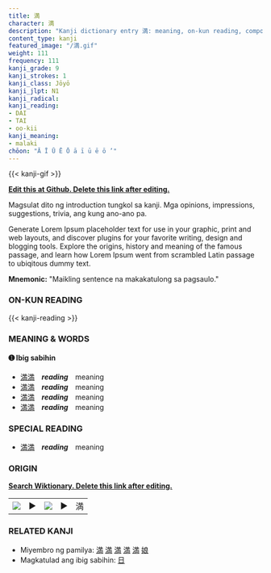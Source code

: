 ```yaml
---
title: 満
character: 満
description: "Kanji dictionary entry 満: meaning, on-kun reading, compounds, origin, related kanji"
content_type: kanji
featured_image: "/満.gif"
weight: 111
frequency: 111
kanji_grade: 9
kanji_strokes: 1
kanji_class: Jōyō
kanji_jlpt: N1
kanji_radical: 
kanji_reading: 
- DAI
- TAI
- oo-kii
kanji_meaning:
- malaki
chōon: "Ā Ī Ū Ē Ō ā ī ū ē ō ’"
---
```

[//]: # (Don't edit the line below. Kanji animated GIF code is automatically generated.)
{{< kanji-gif >}}

[//]: # (Edit below this line.)

**[Edit this at Github. Delete this link after editing.](https://github.com/tim0g/tim/tree/main/content/kanji/満/index.md)**

Magsulat dito ng introduction tungkol sa kanji. Mga opinions, impressions, suggestions, trivia, ang kung ano-ano pa.

Generate Lorem Ipsum placeholder text for use in your graphic, print and web layouts, and discover plugins for your favorite writing, design and blogging tools. Explore the origins, history and meaning of the famous passage, and learn how Lorem Ipsum went from scrambled Latin passage to ubiqitous dummy text.
 
**Mnemonic:** "Maikling sentence na makakatulong sa pagsaulo."

### ON-KUN READING

[//]: # (Don't edit the line below. ON-KUN READING code is automatically generated.)
{{< kanji-reading >}}

### MEANING & WORDS

#### ➊ **Ibig sabihin**
  - [満](../満)[満](../満)　***reading***　meaning
  - [満](../満)[満](../満)　***reading***　meaning
  - [満](../満)[満](../満)　***reading***　meaning
  - [満](../満)[満](../満)　***reading***　meaning

### SPECIAL READING
  - [満](../満)[満](../満)　***reading***　meaning

### ORIGIN

**[Search Wiktionary. Delete this link after editing.](https://wiktionary.org/wiki/満)**
<table class="kanji-table"><tr><td>
<img src="60px-満-bronze.svg.png">
</td><td>▶</td><td>
<img src="60px-満-oracle.svg.png">
</td><td>▶</td>
<td class="kanji-origin">満</td>
</tr></table>

### RELATED KANJI
- Miyembro ng pamilya: [満](../満) [満](../満) [満](../満) [満](../満) [満](../満) [娘](../娘)
- Magkatulad ang ibig sabihin: [日](../日)
